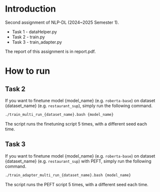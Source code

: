 # Introduction
Second assignment of NLP-DL (2024~2025 Semester 1).
- Task 1 - dataHelper.py
- Task 2 - train.py
- Task 3 - train_adapter.py

The report of this assignment is in report.pdf.
# How to run
## Task 2
If you want to finetune model {model_name} (e.g. ```roberta-base```) on dataset {dataset_name} (e.g. ```restaurant_sup```), simply run the following command.
```bash
./train_multi_run_{dataset_name}.bash {model_name}
```
The script runs the finetuning script 5 times, with a different seed each time. 
## Task 3
If you want to finetune model {model_name} (e.g. ```roberta-base```) on dataset {dataset_name} (e.g. ```restaurant_sup```) with PEFT, simply run the following command.
```bash
./train_adapter_multi_run_{dataset_name}.bash {model_name}
```
The script runs the PEFT script 5 times, with a different seed each time. 